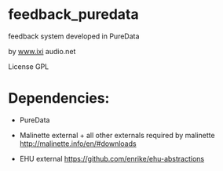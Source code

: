# feedback_puredata
feedback system developed in PureData

by www.ixi audio.net


License GPL

# Dependencies:
- PureData

- Malinette external + all other externals required by malinette
http://malinette.info/en/#downloads

- EHU external 
https://github.com/enrike/ehu-abstractions




